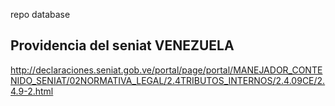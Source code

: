 repo database



## Providencia del seniat  VENEZUELA

http://declaraciones.seniat.gob.ve/portal/page/portal/MANEJADOR_CONTENIDO_SENIAT/02NORMATIVA_LEGAL/2.4TRIBUTOS_INTERNOS/2.4.09CE/2.4.9-2.html
